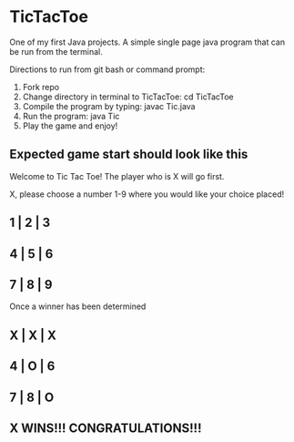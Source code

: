 # TicTacToe

One of my first Java projects. A simple single page java program that can be run from the terminal.

Directions to run from git bash or command prompt:
1) Fork repo
2) Change directory in terminal to TicTacToe:
   cd TicTacToe
3) Compile the program by typing:
   javac Tic.java
4) Run the program:
   java Tic
5) Play the game and enjoy!

  
Expected game start should look like this
-----------------------------------------

Welcome to Tic Tac Toe!
The player who is X will go first.

X, please choose a number 1-9 where you would like your choice placed!

  1 | 2 | 3
  ----------
  4 | 5 | 6
  ----------
  7 | 8 | 9
  ----------
  

Once a winner has been determined

  X | X | X
  ----------
  4 | O | 6
  ----------
  7 | 8 | O
  ----------

X WINS!!! CONGRATULATIONS!!!
----------------------------
